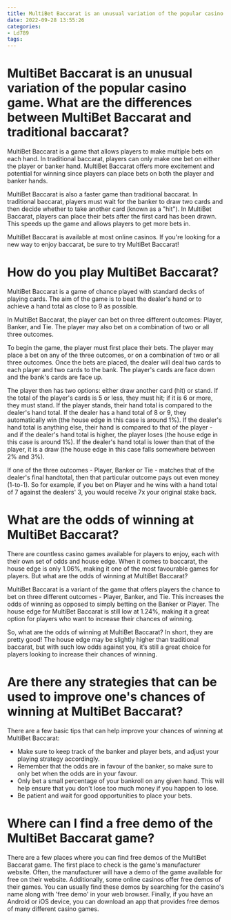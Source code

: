 ```yaml
---
title: MultiBet Baccarat is an unusual variation of the popular casino game. What are the differences between MultiBet Baccarat and traditional baccarat
date: 2022-09-28 13:55:26
categories:
- Ld789
tags:
---
```



#  MultiBet Baccarat is an unusual variation of the popular casino game. What are the differences between MultiBet Baccarat and traditional baccarat?

MultiBet Baccarat is a game that allows players to make multiple bets on each hand. In traditional baccarat, players can only make one bet on either the player or banker hand. MultiBet Baccarat offers more excitement and potential for winning since players can place bets on both the player and banker hands.

MultiBet Baccarat is also a faster game than traditional baccarat. In traditional baccarat, players must wait for the banker to draw two cards and then decide whether to take another card (known as a "hit"). In MultiBet Baccarat, players can place their bets after the first card has been drawn. This speeds up the game and allows players to get more bets in.

MultiBet Baccarat is available at most online casinos. If you're looking for a new way to enjoy baccarat, be sure to try MultiBet Baccarat!

#  How do you play MultiBet Baccarat?

MultiBet Baccarat is a game of chance played with standard decks of playing cards. The aim of the game is to beat the dealer's hand or to achieve a hand total as close to 9 as possible.

In MultiBet Baccarat, the player can bet on three different outcomes: Player, Banker, and Tie. The player may also bet on a combination of two or all three outcomes.

To begin the game, the player must first place their bets. The player may place a bet on any of the three outcomes, or on a combination of two or all three outcomes. Once the bets are placed, the dealer will deal two cards to each player and two cards to the bank. The player's cards are face down and the bank's cards are face up.

The player then has two options: either draw another card (hit) or stand. If the total of the player's cards is 5 or less, they must hit; if it is 6 or more, they must stand. If the player stands, their hand total is compared to the dealer's hand total. If the dealer has a hand total of 8 or 9, they automatically win (the house edge in this case is around 1%). If the dealer's hand total is anything else, their hand is compared to that of the player - and if the dealer's hand total is higher, the player loses (the house edge in this case is around 1%). If the dealer's hand total is lower than that of the player, it is a draw (the house edge in this case falls somewhere between 2% and 3%).

If one of the three outcomes - Player, Banker or Tie - matches that of the dealer's final handtotal, then that particular outcome pays out even money (1-to-1). So for example, if you bet on Player and he wins with a hand total of 7 against the dealers' 3, you would receive 7x your original stake back.

#  What are the odds of winning at MultiBet Baccarat?

There are countless casino games available for players to enjoy, each with their own set of odds and house edge. When it comes to baccarat, the house edge is only 1.06%, making it one of the most favourable games for players. But what are the odds of winning at MultiBet Baccarat?

MultiBet Baccarat is a variant of the game that offers players the chance to bet on three different outcomes - Player, Banker, and Tie. This increases the odds of winning as opposed to simply betting on the Banker or Player. The house edge for MultiBet Baccarat is still low at 1.24%, making it a great option for players who want to increase their chances of winning.

So, what are the odds of winning at MultiBet Baccarat? In short, they are pretty good! The house edge may be slightly higher than traditional baccarat, but with such low odds against you, it’s still a great choice for players looking to increase their chances of winning.

#  Are there any strategies that can be used to improve one's chances of winning at MultiBet Baccarat?

There are a few basic tips that can help improve your chances of winning at MultiBet Baccarat:
 
- Make sure to keep track of the banker and player bets, and adjust your playing strategy accordingly. 
- Remember that the odds are in favour of the banker, so make sure to only bet when the odds are in your favour. 
- Only bet a small percentage of your bankroll on any given hand. This will help ensure that you don't lose too much money if you happen to lose. 
- Be patient and wait for good opportunities to place your bets.

#  Where can I find a free demo of the MultiBet Baccarat game?

There are a few places where you can find free demos of the MultiBet Baccarat game. The first place to check is the game's manufacturer website. Often, the manufacturer will have a demo of the game available for free on their website. Additionally, some online casinos offer free demos of their games. You can usually find these demos by searching for the casino's name along with 'free demo' in your web browser. Finally, if you have an Android or iOS device, you can download an app that provides free demos of many different casino games.